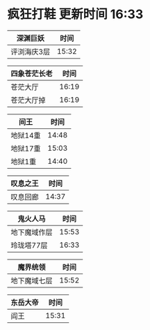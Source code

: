 # 疯狂打鞋 更新时间 16:33

| 深渊巨妖   | 时间    |
|--------|-------|
| 评浏海庆3层 | 15:32 |

| 四象苍茫长老   | 时间    |
|--------|-------|
| 苍茫大厅 | 16:19 |
| 苍茫大厅掉 | 16:19 |

| 间王   | 时间    |
|--------|-------|
| 地狱14重 | 14:48 |
| 地狱17重 | 15:03 |
| 地狱1重 | 14:40 |

| 叹息之王   | 时间    |
|--------|-------|
| 叹息回廊 | 14:37 |

| 鬼火人马   | 时间    |
|--------|-------|
| 地下魔域作层 | 15:53 |
| 玲珑塔77层 | 16:33 |

| 魔界统领   | 时间    |
|--------|-------|
| 地下魔域七层 | 15:52 |

| 东岳大帝   | 时间    |
|--------|-------|
| 阎王 | 15:31 |